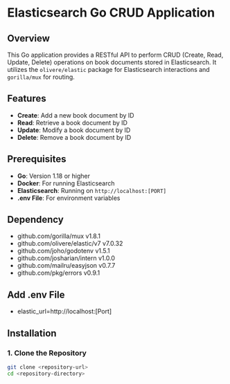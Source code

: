 # Elasticsearch Go CRUD Application

## Overview

This Go application provides a RESTful API to perform CRUD (Create, Read, Update, Delete) operations on book documents stored in Elasticsearch. It utilizes the `olivere/elastic` package for Elasticsearch interactions and `gorilla/mux` for routing.

## Features

- **Create**: Add a new book document by ID
- **Read**: Retrieve a book document by ID
- **Update**: Modify a book document by ID
- **Delete**: Remove a book document by ID

## Prerequisites

- **Go**: Version 1.18 or higher
- **Docker**: For running Elasticsearch
- **Elasticsearch**: Running on `http://localhost:[PORT]`
- **.env File**: For environment variables

## Dependency
- github.com/gorilla/mux v1.8.1
- github.com/olivere/elastic/v7 v7.0.32
- github.com/joho/godotenv v1.5.1
- github.com/josharian/intern v1.0.0
- github.com/mailru/easyjson v0.7.7
- github.com/pkg/errors v0.9.1

## Add .env File

- elastic_url=http://localhost:[Port]

## Installation

### 1. Clone the Repository

```bash
git clone <repository-url>
cd <repository-directory>
